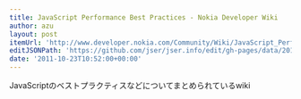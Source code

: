 ```yaml
---
title: JavaScript Performance Best Practices - Nokia Developer Wiki
author: azu
layout: post
itemUrl: 'http://www.developer.nokia.com/Community/Wiki/JavaScript_Performance_Best_Practices'
editJSONPath: 'https://github.com/jser/jser.info/edit/gh-pages/data/2011/10/index.json'
date: '2011-10-23T10:52:00+00:00'
---
```

JavaScriptのベストプラクティスなどについてまとめられているwiki

